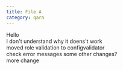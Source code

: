 ```yaml
---
title: File A
category: qara
---
```

Hello  
I don't understand why it doens't work  
moved role validation to configvalidator  
check error messages  some other changes?  
more change  
